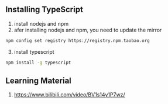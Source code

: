 ## Installing TypeScript

1. install nodejs and npm
2. afer installing nodejs and npm, you need to update the mirror

```bash
npm config set registry https://registry.npm.taobao.org

```

3. install typescript

```bash
npm install -g typescript
```

## Learning Material

1. https://www.bilibili.com/video/BV1s14y1P7wz/
